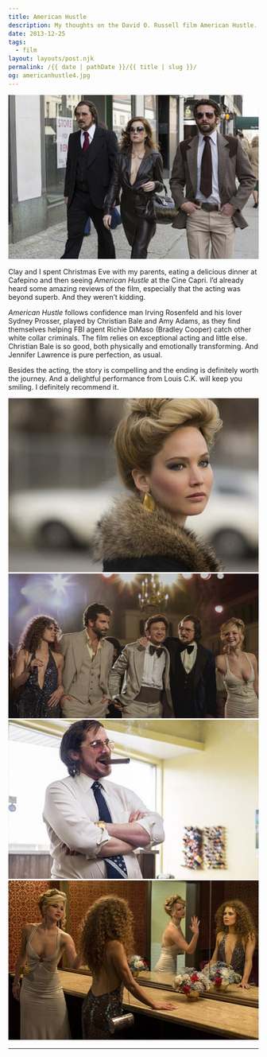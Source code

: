 ```yaml
---
title: American Hustle
description: My thoughts on the David O. Russell film American Hustle.
date: 2013-12-25
tags: 
  - film
layout: layouts/post.njk
permalink: /{{ date | pathDate }}/{{ title | slug }}/
og: americanhustle4.jpg
---
```


![Christian Bale, Amy Adams, and Bradley Cooper walking down the street](/img/americanhustle1.jpg)

Clay and I spent Christmas Eve with my parents, eating a delicious dinner at Cafepino and then seeing _American Hustle_ at the Cine Capri. I’d already heard some amazing reviews of the film, especially that the acting was beyond superb. And they weren’t kidding.

_American Hustle_ follows confidence man Irving Rosenfeld and his lover Sydney Prosser, played by Christian Bale and Amy Adams, as they find themselves helping FBI agent Richie DiMaso (Bradley Cooper) catch other white collar criminals. The film relies on exceptional acting and little else. Christian Bale is so good, both physically and emotionally transforming. And Jennifer Lawrence is pure perfection, as usual.

Besides the acting, the story is compelling and the ending is definitely worth the journey. And a delightful performance from Louis C.K. will keep you smiling. I definitely recommend it.

![Jennifer Lawrence in fur coat and gold earrings](/img/americanhustle2.jpg)![cast of American Hustle](/img/americanhustle3.jpg)![Christian Bale smoking a cigar](/img/americanhustle4.jpg)![Lawrence holds up her hand to Adams in the ladies’ room](/img/americanhustle5.jpg)

---
